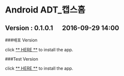 # Android ADT_캡스홈

## Version  :  0.1.0.1&nbsp;&nbsp;&nbsp;&nbsp;&nbsp;&nbsp;2016-09-29 14:00

###배포 Version

click [** HERE **](https://github.com/ncomztwo/ADTCapsHome/raw/master/Release_Version/ADTCapsHomeService.apk) to install the app.

###Test Version

click [** HERE **](https://github.com/ncomztwo/ADTCapsHome/raw/master/Test_Version/ADTCapsHomeService.apk) to install the app.